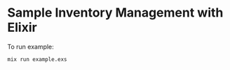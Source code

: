 Sample Inventory Management with Elixir
=========

To run example:

```bash
mix run example.exs
```
